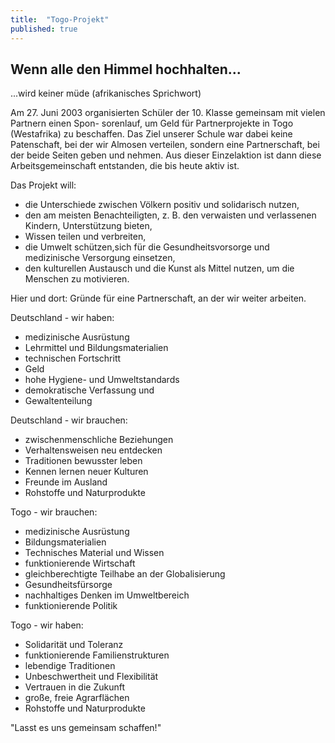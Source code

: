 ```yaml
---
title:  "Togo-Projekt"
published: true
---
```



## Wenn alle den Himmel hochhalten...

...wird keiner m&uuml;de (afrikanisches Sprichwort)

Am 27. Juni 2003 organisierten Sch&uuml;ler der 10. Klasse gemeinsam mit vielen Partnern einen Spon-
sorenlauf, um Geld f&uuml;r Partnerprojekte in Togo (Westafrika) zu beschaffen. Das Ziel unserer Schule war dabei keine Patenschaft, bei der wir Almosen verteilen, sondern eine Partnerschaft, bei der beide Seiten geben und nehmen. 
Aus dieser Einzelaktion ist dann diese Arbeitsgemeinschaft entstanden, die bis heute aktiv ist.

Das Projekt will:

- die Unterschiede zwischen V&ouml;lkern positiv und solidarisch nutzen,
- den am meisten Benachteiligten, z. B. den verwaisten und verlassenen Kindern, Unterst&uuml;tzung bieten,
- Wissen teilen und verbreiten,
- die Umwelt sch&uuml;tzen,sich f&uuml;r die Gesundheitsvorsorge und medizinische Versorgung einsetzen,
- den kulturellen Austausch und die Kunst als Mittel nutzen, um die Menschen zu motivieren.

Hier und dort: Gr&uuml;nde f&uuml;r eine Partnerschaft, an der wir weiter arbeiten.

Deutschland - wir haben:

- medizinische Ausr&uuml;stung
- Lehrmittel und Bildungsmaterialien
- technischen Fortschritt
- Geld
- hohe Hygiene- und Umweltstandards
- demokratische Verfassung und
- Gewaltenteilung

Deutschland - wir brauchen: 

- zwischenmenschliche Beziehungen
- Verhaltensweisen neu entdecken
- Traditionen bewusster leben
- Kennen lernen neuer Kulturen
- Freunde im Ausland
- Rohstoffe und Naturprodukte

Togo - wir brauchen: 

- medizinische Ausr&uuml;stung
- Bildungsmaterialien
- Technisches Material und Wissen
- funktionierende Wirtschaft
- gleichberechtigte Teilhabe an der Globalisierung
- Gesundheitsf&uuml;rsorge
- nachhaltiges Denken im Umweltbereich
- funktionierende Politik

Togo - wir haben: 

- Solidarit&auml;t und Toleranz
- funktionierende Familienstrukturen
- lebendige Traditionen
- Unbeschwertheit und Flexibilit&auml;t
- Vertrauen in die Zukunft
- gro&szlig;e, freie Agrarfl&auml;chen
- Rohstoffe und Naturprodukte

"Lasst es uns gemeinsam schaffen!"




